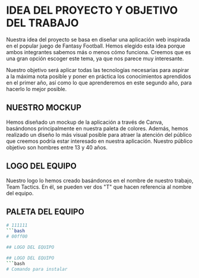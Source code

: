 # IDEA DEL PROYECTO Y OBJETIVO DEL TRABAJO

Nuestra idea del proyecto se basa en diseñar una aplicación web inspirada en el popular juego de Fantasy Football. Hemos elegido esta idea porque ambos integrantes sabemos más o menos cómo funciona. Creemos que es una gran opción escoger este tema, ya que nos parece muy interesante.

Nuestro objetivo será aplicar todas las tecnologías necesarias para aspirar a la máxima nota posible y poner en práctica los conocimientos aprendidos en el primer año, así como lo que aprenderemos en este segundo año, para hacerlo lo mejor posible.


## NUESTRO MOCKUP

Hemos diseñado un mockup de la aplicación a través de Canva, basándonos principalmente en nuestra paleta de colores. Además, hemos realizado un diseño lo más visual posible para atraer la atención del público que creemos podría estar interesado en nuestra aplicación. Nuestro público objetivo son hombres entre 13 y 40 años.

## LOGO DEL EQUIPO

Nuestro logo lo hemos creado basándonos en el nombre de nuestro trabajo, Team Tactics. En él, se pueden ver dos "T" que hacen referencia al nombre del equipo.

## PALETA DEL EQUIPO
```bash
# 111111
```bash
# 00ff00 

## LOGO DEL EQUIPO

## LOGO DEL EQUIPO
```bash
# Comando para instalar
